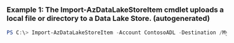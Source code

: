 ### Example 1: The Import-AzDataLakeStoreItem cmdlet uploads a local file or directory to a Data Lake Store. (autogenerated)
```powershell
PS C:\> Import-AzDataLakeStoreItem -Account ContosoADL -Destination /MyFiles/File.csv -Force  -Path C:\SrcFile.csv
```


